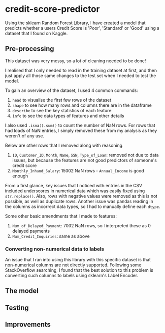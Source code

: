 # credit-score-predictor
Using the sklearn Random Forest Library, I have created a model that predicts whether a users Credit Score is 'Poor', 'Standard' or 'Good' using a dataset that I found on Kaggle.

## Pre-processing
This dataset was very messy, so a lot of cleaning needed to be done!

I realised that I only needed to read in the training dataset at first, and then just apply all those same changes to the test set when I needed to test the model.

To gain an overview of the dataset, I used 4 common commands:
1. `head` to visualise the first few rows of the dataset
2. `shape` to see how many rows and columns there are in the dataframe
3. `describe` to see the key statistics of each feature
4. `info` to see the data types of features and other details

I also used `.isna().sum()` to count the number of NaN rows. For rows that had loads of NaN entries, I simply removed these from my analysis as they weren't of any use.

Below are other rows that I removed along with reasoning:
1. `ID`, `Customer_ID`, `Month`, `Name`, `SSN`, `Type_of_Loan`: removed not due to data issues, but because the features are not good predictors of someone's credit score
2. `Monthly_Inhand_Salary`: 15002 NaN rows - `Annual_Income` is good enough

From a first glance, key issues that I noticed with entries in the CSV included underscores in numerical data which was easily fixed using `str.replace()`. Also, rows with negative values were removed as this is not possible, as well as duplicate rows.
Another issue was pandas reading in the columns as incorrect data types, so I had to manually define each `dtype`.

Some other basic amendments that I made to features:
1. `Num_of_Delayed_Payment`: 7002 NaN rows, so I interpreted these as 0 delayed payments
2. `Num_Credit_Inquiries`: same as above


### Converting non-numerical data to labels
An issue that I ran into using this library with this specific dataset is that non-numerical columns are not directly supported. Following some StackOverflow searching, I found that the best solution to this problem is converting such columns to labels using sklearn's Label Encoder.

## The model

## Testing

## Improvements
